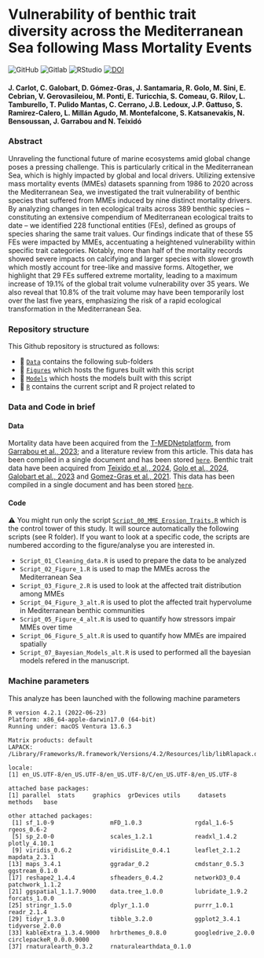# Vulnerability of benthic trait diversity across the Mediterranean Sea following Mass Mortality Events

![GitHub](https://img.shields.io/badge/GitHub-39457E?style=for-the-badge&logo=github&logoColor=white)
![Gitlab](https://img.shields.io/badge/GitLab-FFA500?style=for-the-badge&logo=gitlab&logoColor=white)
![RStudio](https://img.shields.io/badge/RStudio-75AADB?style=for-the-badge&logo=RStudio&logoColor=white)
[![DOI](https://zenodo.org/badge/573744935.svg)](https://doi.org/10.5281/zenodo.14383069)

#### J. Carlot, C. Galobart, D. Gómez-Gras, J. Santamaria, R. Golo, M. Sini, E. Cebrian, V. Gerovasileiou,  M. Ponti, E. Turicchia, S. Comeau, G. Rilov, L. Tamburello, T. Pulido Mantas, C. Cerrano, J.B. Ledoux, J.P. Gattuso, S. Ramirez-Calero, L. Millán Agudo,  M. Montefalcone, S. Katsanevakis, N. Bensoussan, J. Garrabou and N. Teixidó

### Abstract
Unraveling the functional future of marine ecosystems amid global change poses a pressing challenge. This is particularly critical in the Mediterranean Sea, which is highly impacted by global and local drivers. Utilizing extensive mass mortality events (MMEs) datasets spanning from 1986 to 2020 across the Mediterranean Sea, we investigated the trait vulnerability of benthic species that suffered from MMEs induced by nine distinct mortality drivers. By analyzing changes in ten ecological traits across 389 benthic species – constituting an extensive compendium of Mediterranean ecological traits to date – we identified 228 functional entities (FEs), defined as groups of species sharing the same trait values. Our findings indicate that of these 55 FEs were impacted by MMEs, accentuating a heightened vulnerability within specific trait categories. Notably, more than half of the mortality records showed severe impacts on calcifying and larger species with slower growth which mostly account for tree-like and massive forms. Altogether, we highlight that 29 FEs suffered extreme mortality, leading to a maximum increase of 19.1% of the global trait volume vulnerability over 35 years. We also reveal that 10.8% of the trait volume may have been temporarily lost over the last five years, emphasizing the risk of a rapid ecological transformation in the Mediterranean Sea.

### Repository structure
This Github repository is structured as follows:

- :file_folder: [``Data``](https://github.com/JayCrlt/MMEs_Mortality/Data) contains the following sub-folders
- :file_folder: [``Figures``](https://github.com/JayCrlt/MMEs_Mortality/Figures) which hosts the figures built with this script
- :file_folder: [``Models``](https://github.com/JayCrlt/MMEs_Mortality/Models) which hosts the models built with this script
- :file_folder: [``R``](https://github.com/JayCrlt/MMEs_Mortality/Data/R) contains the current script and R project related to 

### Data and Code in brief
#### Data
Mortality data have been acquired from the [T-MEDNetplatform](https://t-mednet.org/mass-mortality/mass-mortality-events), from [Garrabou et al., 2023](https://onlinelibrary.wiley.com/doi/full/10.1111/gcb.16301); and a literature review from this article. This data has been compiled in a single document and has been stored [`here`](https://github.com/JayCrlt/MMEs_Mortality/Data/R/MME-Review%20data.xlsx). Benthic trait data have been acquired from [Teixido et al., 2024](https://onlinelibrary.wiley.com/doi/10.1111/gcb.17105), [Golo et al., 2024](https://tesisenred.net/handle/10803/692268), [Galobart et al., 2023](https://www.frontiersin.org/journals/marine-science/articles/10.3389/fmars.2023.1176655/full) and [Gomez-Gras et al., 2021](https://onlinelibrary.wiley.com/doi/full/10.1111/ele.13718). This data has been compiled in a single document and has been stored [`here`](https://github.com/JayCrlt/MMEs_Mortality/Data/R/Complete_Traits.xlsx).

#### Code
:warning: You might run only the script [``Script_00_MME_Erosion_Traits.R``](https://github.com/JayCrlt/MMEs_Mortality/R/Script_00_MME_Erosion_Traits.R) which is the control tower of this study. It will source automatically the following scripts (see R folder). If you want to look at a specific code, the scripts are numbered according to the figure/analyse you are interested in. 

- `Script_01_Cleaning_data.R` is used to prepare the data to be analyzed
- `Script_02_Figure_1.R` is used to map the MMEs across the Mediterranean Sea
- `Script_03_Figure_2.R` is used to look at the affected trait distribution among MMEs
- `Script_04_Figure_3_alt.R` is used to plot the affected trait hypervolume in Mediterranean benthic communities
- `Script_05_Figure_4_alt.R` is used to quantify how stressors impair MMEs over time
- `Script_06_Figure_5_alt.R` is used to quantify how MMEs are impaired spatially
- `Script_07_Bayesian_Models_alt.R` is used to performed all the bayesian models refered in the manuscript.

### Machine parameters
This analyze has been launched with the following machine parameters

```{Session Info, echo = T}
R version 4.2.1 (2022-06-23)
Platform: x86_64-apple-darwin17.0 (64-bit)
Running under: macOS Ventura 13.6.3

Matrix products: default
LAPACK: /Library/Frameworks/R.framework/Versions/4.2/Resources/lib/libRlapack.dylib

locale:
[1] en_US.UTF-8/en_US.UTF-8/en_US.UTF-8/C/en_US.UTF-8/en_US.UTF-8

attached base packages:
[1] parallel  stats     graphics  grDevices utils     datasets  methods   base     

other attached packages:
 [1] sf_1.0-9                mFD_1.0.3               rgdal_1.6-5             rgeos_0.6-2            
 [5] sp_2.0-0                scales_1.2.1            readxl_1.4.2            plotly_4.10.1          
 [9] viridis_0.6.2           viridisLite_0.4.1       leaflet_2.1.2           mapdata_2.3.1          
[13] maps_3.4.1              ggradar_0.2             cmdstanr_0.5.3          ggstream_0.1.0         
[17] reshape2_1.4.4          sfheaders_0.4.2         networkD3_0.4           patchwork_1.1.2        
[21] ggspatial_1.1.7.9000    data.tree_1.0.0         lubridate_1.9.2         forcats_1.0.0          
[25] stringr_1.5.0           dplyr_1.1.0             purrr_1.0.1             readr_2.1.4            
[29] tidyr_1.3.0             tibble_3.2.0            ggplot2_3.4.1           tidyverse_2.0.0        
[33] kableExtra_1.3.4.9000   hrbrthemes_0.8.0        googledrive_2.0.0       circlepackeR_0.0.0.9000
[37] rnaturalearth_0.3.2     rnaturalearthdata_0.1.0
```